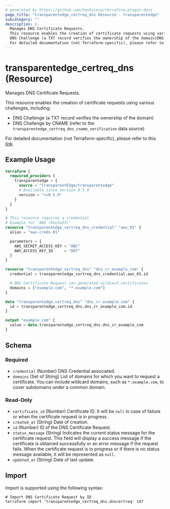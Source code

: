 ```yaml
---
# generated by https://github.com/hashicorp/terraform-plugin-docs
page_title: "transparentedge_certreq_dns Resource - transparentedge"
subcategory: ""
description: |-
  Manages DNS Certificate Requests.
  This resource enables the creation of certificate requests using various challenges, including:
  DNS Challenge (a TXT record verifies the ownership of the domain)DNS Challenge by CNAME (refer to the transparentedge_certreq_dns_cname_verification data source)
  For detailed documentation (not Terraform-specific), please refer to this link https://docs.transparentedge.eu/getting-started/dashboard/auto-provisioning/ssl.
---
```


# transparentedge_certreq_dns (Resource)

Manages DNS Certificate Requests.

This resource enables the creation of certificate requests using various challenges, including:
  - DNS Challenge (a TXT record verifies the ownership of the domain)
  - DNS Challenge by CNAME (refer to the `transparentedge_certreq_dns_cname_verification` data source)

For detailed documentation (not Terraform-specific), please refer to this [link](https://docs.transparentedge.eu/getting-started/dashboard/auto-provisioning/ssl).

## Example Usage

```terraform
terraform {
  required_providers {
    transparentedge = {
      source = "TransparentEdge/transparentedge"
      # Available since version 0.5.0
      version = ">=0.5.0"
    }
  }
}

# This resource requires a credential
# Example for 'AWS (Route53)'
resource "transparentedge_certreq_dns_credential" "aws_01" {
  alias = "aws-creds-01"

  parameters = {
    AWS_SECRET_ACCESS_KEY = "ABC"
    AWS_ACCESS_KEY_ID     = "DEF"
  }
}

resource "transparentedge_certreq_dns" "dns_cr_example_com" {
  credential = transparentedge_certreq_dns_credential.aws_01.id

  # DNS Certificate Request can generated wildcard certificates
  domains = ["example.com", "*.example.com"]
}

data "transparentedge_certreq_dns" "dns_cr_example_com" {
  id = transparentedge_certreq_dns.dns_cr_example_com.id
}

output "example_com" {
  value = data.transparentedge_certreq_dns.dns_cr_example_com
}
```

<!-- schema generated by tfplugindocs -->
## Schema

### Required

- `credential` (Number) DNS Credential associated.
- `domains` (Set of String) List of domains for which you want to request a certificate. You can include wildcard domains, such as `*.example.com`, to cover subdomains under a common domain.

### Read-Only

- `certificate_id` (Number) Certificate ID. It will be `null` in case of failure or when the certificate request is in progress.
- `created_at` (String) Date of creation.
- `id` (Number) ID of the DNS Certificate Request.
- `status_message` (String) Indicates the current status message for the certificate request. This field will display a success message if the certificate is obtained successfully or an error message if the request fails. When the certificate request is in progress or if there is no status message available, it will be represented as `null`.
- `updated_at` (String) Date of last update.

## Import

Import is supported using the following syntax:

```shell
# Import DNS Certificate Request by ID
terraform import 'transparentedge_certreq_dns.dnscertreq' 147
```
